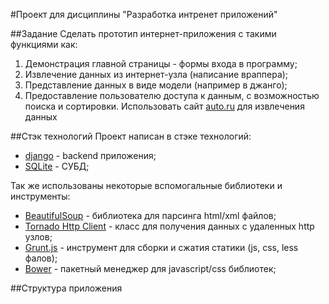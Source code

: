 #Проект для дисциплины "Разработка интренет приложений"

##Задание
Сделать прототип интернет-приложения с такими функциями как:
1. Демонстрация главной страницы - формы входа в программу;
2. Извлечение данных из интернет-узла (написание враппера);
3. Представление данных в виде модели (например в джанго);
4. Предоставление пользователю доступа к данным, с возможностью поиска и сортировки.
Использовать сайт [auto.ru](http://auto.ru/) для извлечения данных

##Стэк технологий
Проект написан в стэке технологий:
* [django](http://djangoproject.com) - backend приложения;
* [SQLite](http://www.sqlite.org/) - СУБД;

Так же использованы некоторые вспомогальные библиотеки и инструменты:
* [BeautifulSoup](http://www.crummy.com/software/BeautifulSoup/) - библиотека для парсинга html/xml файлов;
* [Tornado Http Client](http://tornado.readthedocs.org/en/latest/httpclient.html) - класс для получения данных с удаленных http узлов;
* [Grunt.js](http://gruntjs.com/) - инструмент для сборки и сжатия статики (js, css, less фалов);
* [Bower](http://bower.io/) - пакетный менеджер для javascript/css библиотек;



##Структура приложения


